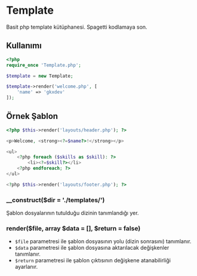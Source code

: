 # Template

Basit php template kütüphanesi. Spagetti kodlamaya son.

## Kullanımı

```php
<?php
require_once 'Template.php';

$template = new Template;

$template->render('welcome.php', [
    'name' => 'gkxdev'
]);
```

## Örnek Şablon

```php
<?php $this->render('layouts/header.php'); ?>

<p>Welcome, <strong><?=$name?>!</strong></p>

<ul>
    <?php foreach ($skills as $skill): ?>
        <li><?=$skill?></li>
    <?php endforeach; ?>
</ul>

<?php $this->render('layouts/footer.php'); ?>
```

### __construct($dir = './templates/')

Şablon dosyalarının tutulduğu dizinin tanımlandığı yer.

### render($file, array $data = [], $return = false)

- `$file` parametresi ile şablon dosyasının yolu (dizin sonrasını) tanımlanır.
- `$data` parametresi ile şablon dosyasına aktarılacak değişkenler tanımlanır.
- `$return` parametresi ile şablon çıktısının değişkene atanabilirliği ayarlanır.
